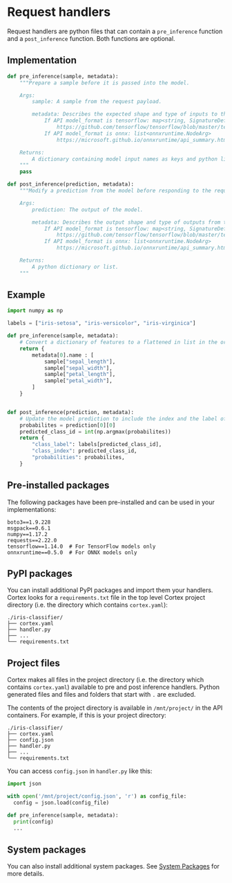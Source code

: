 # Request handlers

Request handlers are python files that can contain a `pre_inference` function and a `post_inference` function. Both functions are optional.

## Implementation

```python
def pre_inference(sample, metadata):
    """Prepare a sample before it is passed into the model.

    Args:
        sample: A sample from the request payload.

        metadata: Describes the expected shape and type of inputs to the model.
            If API model_format is tensorflow: map<string, SignatureDef>
                https://github.com/tensorflow/tensorflow/blob/master/tensorflow/core/protobuf/meta_graph.proto
            If API model_format is onnx: list<onnxruntime.NodeArg>
                https://microsoft.github.io/onnxruntime/api_summary.html#onnxruntime.NodeArg

    Returns:
        A dictionary containing model input names as keys and python lists or numpy arrays as values. If the model only has a single input, then a python list or numpy array can be returned.
    """
    pass

def post_inference(prediction, metadata):
    """Modify a prediction from the model before responding to the request.

    Args:
        prediction: The output of the model.

        metadata: Describes the output shape and type of outputs from the model.
            If API model_format is tensorflow: map<string, SignatureDef>
                https://github.com/tensorflow/tensorflow/blob/master/tensorflow/core/protobuf/meta_graph.proto
            If API model_format is onnx: list<onnxruntime.NodeArg>
                https://microsoft.github.io/onnxruntime/api_summary.html#onnxruntime.NodeArg

    Returns:
        A python dictionary or list.
    """
```

## Example

```python
import numpy as np

labels = ["iris-setosa", "iris-versicolor", "iris-virginica"]

def pre_inference(sample, metadata):
    # Convert a dictionary of features to a flattened in list in the order expected by the model
    return {
        metadata[0].name : [
            sample["sepal_length"],
            sample["sepal_width"],
            sample["petal_length"],
            sample["petal_width"],
        ]
    }


def post_inference(prediction, metadata):
    # Update the model prediction to include the index and the label of the predicted class
    probabilites = prediction[0][0]
    predicted_class_id = int(np.argmax(probabilites))
    return {
        "class_label": labels[predicted_class_id],
        "class_index": predicted_class_id,
        "probabilities": probabilites,
    }
```

## Pre-installed packages

The following packages have been pre-installed and can be used in your implementations:

```text
boto3==1.9.228
msgpack==0.6.1
numpy==1.17.2
requests==2.22.0
tensorflow==1.14.0  # For TensorFlow models only
onnxruntime==0.5.0  # For ONNX models only
```

## PyPI packages

You can install additional PyPI packages and import them your handlers. Cortex looks for a `requirements.txt` file in the top level Cortex project directory (i.e. the directory which contains `cortex.yaml`):

```text
./iris-classifier/
├── cortex.yaml
├── handler.py
├── ...
└── requirements.txt
```

## Project files

Cortex makes all files in the project directory (i.e. the directory which contains `cortex.yaml`) available to pre and post inference handlers. Python generated files and files and folders that start with `.` are excluded.

The contents of the project directory is available in `/mnt/project/` in the API containers. For example, if this is your project directory:

```text
./iris-classifier/
├── cortex.yaml
├── config.json
├── handler.py
├── ...
└── requirements.txt
```

You can access `config.json` in `handler.py` like this:

```python
import json

with open('/mnt/project/config.json', 'r') as config_file:
  config = json.load(config_file)

def pre_inference(sample, metadata):
  print(config)
  ...
```

## System packages

You can also install additional system packages. See [System Packages](system-packages.md) for more details.
